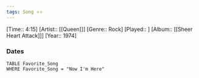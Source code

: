 ```yaml
---
tags: Song ⭐⭐ 
---
```

[Time:: 4:15]
[Artist:: [[Queen]]]
[Genre:: Rock]
[Played:: ]
[Album:: [[Sheer Heart Attack]]]
[Year:: 1974]
### Dates
````dataview
TABLE Favorite_Song
WHERE Favorite_Song = "Now I'm Here"
````